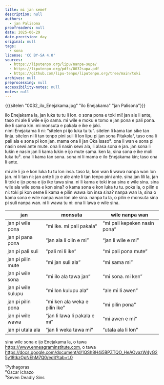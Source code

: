 ```yaml
---
title: mi jan seme?
description: null
authors:
  - jan Palisona
proofreaders: null
date: 2025-06-29
date-precision: day
original: null
tags:
  - sona
license: 'CC BY-SA 4.0'
sources:
  - https://liputenpo.org/lipu/nanpa-supa/
  - https://liputenpo.org/pdfs/0032supa.pdf
  - https://github.com/lipu-tenpo/liputenpo.org/tree/main/toki
archives: null
preprocessing: null
accessibility-notes: null
notes: null
---
```

{{{sitelen "0032_ilo_Enejakama.jpg" "ilo Enejakama" "jan Palisona"}}}

ilo Enejakama la, jan luka tu tu li lon. o sona pona e toki mi! jan ale li ante, taso mi ale li wile e ijo sama. mi wile e moku e tomo e jan pona e pali pona. ike li sama kin. mi monsuta e pakala e ike e jaki.  
nimi Enejakama li ni: “sitelen pi ijo luka tu tu”. sitelen li kama tan sike tan linja. sitelen ni li tan tenpo pini suli li lon lipu pi jan sona Pitakola¹, taso ona li pali ala e sona pi kon jan. mama ona li jan Oka Isaso². ona li wan e sona pi nasin sewi ante mute. ona li nasin sewi ala, li alasa sona e jan. jan sona li lukin e nasin jan li kama lukin e ijo mute sama. ken la, sina sona e ike moli luka tu³. ona li kama tan sona. sona ni li mama e ilo Enejakama kin; taso ona li ante.

mi ale li jo e kon luka tu tu lon insa. taso la, kon wan li wawa nanpa wan lon jan. ni li tan ni: jan ante li jo e ale ante li tan tenpo pini ante. sina jan lili la, jan li toki e ijo pona e ijo ike tawa sina. ni li kama e toki insa sina e wile sina.
sina wile ala wile sona e kon sina? o kama sona e kon luka tu tu. poka la, o pilin e ni: toki pi kon seme li kama e pilin wawa lon insa sina? nanpa wan la, sina o kama sona e wile nanpa wan lon ale sina. nanpa tu la, o pilin e monsuta sina pi suli nanpa wan. ni li wawa tu ni: ona li lawa e wile sina.


| jan                  | monsuta                                  | wile nanpa wan                |
|----------------------|------------------------------------------|-------------------------------|
| jan pi wile pona     | “mi ike. mi pali pakala”                 | “mi pali kepeken nasin pona”  |
| jan pi pana pona     | “jan ala li olin e mi”                   | “jan li wile e mi”            |
| jan pi pali suli     | “pali mi li ike”                         | “mi pali pona mute”           |
| jan pi pilin mute    | “mi jan suli ala”                        | “mi sama mi”                  |
| jan pi wile sona     | “mi ilo ala tawa jan”                    | “mi sona. mi ken”             |
| jan pi wile kulupu   | “mi lon kulupu ala”                      | “ale mi li awen”              |
| jan pi pilin pona    | “mi ken ala weka e pilin ike”            | “mi pilin pona”               |
| jan pi wile wawa     | “jan li lawa li pakala e mi”             | “mi awen e mi”                |
| jan pi utala ala     | “jan li weka tawa mi”                    | “utala ala li lon”            |

sina wile sona e ijo Enejakama la, o tawa <https://www.enneagraminstitute.com>, o tawa <https://docs.google.com/document/d/1QSh8H4i5BPZTQO_HeAOvazW4yG25y18tkzOpNEhM7Q0/edit?tab=t.0>

¹Pythagoras  
²Oscar Ichazo  
³Seven Deadly Sins  
